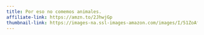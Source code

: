 ```yaml
---
title: Por eso no comemos animales.
affiliate-link: https://amzn.to/2JhwjGp
thumbnail-link: https://images-na.ssl-images-amazon.com/images/I/51ZoAfOHF-L._SY383_BO1,204,203,200_.jpg
---
```

